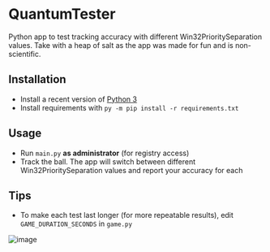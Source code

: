 # QuantumTester
Python app to test tracking accuracy with different Win32PrioritySeparation values. Take with a heap of salt as the app was made for fun and is non-scientific.

## Installation
* Install a recent version of [Python 3](https://www.python.org/downloads/)
* Install requirements with `py -m pip install -r requirements.txt`

## Usage
* Run `main.py` **as administrator** (for registry access)
* Track the ball. The app will switch between different Win32PrioritySeparation values and report your accuracy for each

## Tips
* To make each test last longer (for more repeatable results), edit `GAME_DURATION_SECONDS` in `game.py`

![image](https://github.com/squeakerdev/QuantumTester/assets/67602269/2870418a-1698-4875-b38f-c1ff3861b6b1)

